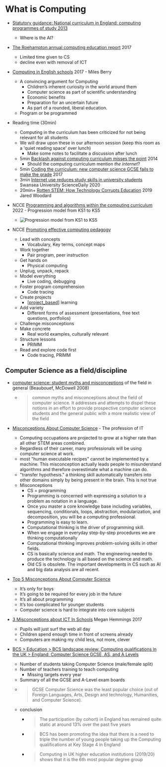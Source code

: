 What is Computing
=================

* [Statutory guidance: National curriculum in England: computing programmes of study 2013](https://www.gov.uk/government/publications/national-curriculum-in-england-computing-programmes-of-study/national-curriculum-in-england-computing-programmes-of-study)
    * Where is the AI?

* [The Roehampton annual computing education report](https://www.bcs.org/about-us/bcs-academy-of-computing/the-roehampton-annual-computing-education-report/) 2017
    * Limited time given to CS
    * decline even with removal of ICT

* [Computing in English schools](http://milesberry.net/2017/01/computing-in-english-schools/) 2017 - Miles Berry
    * A convincing argument for Computing
        * Children’s inherent curiosity in the world around them
        * Computer science as part of scientific understanding
        * Economic benefits
        * Preparation for an uncertain future
        * As part of a rounded, liberal education.
    * Program or be programmed

* Reading time (30min)
    * Computing in the curriculum has been criticized for not being relevant for all students
    * We will draw upon these in our afternoon session (keep this room as a 'quiet reading space' over lunch)
        * Make some notes to facilitate a discussion after lunch
    * 5min [Backlash against computing curriculum misses the point](https://theconversation.com/backlash-against-computing-curriculum-misses-the-point-22380) 2014
        * Should the computing curriculum mention _the internet_?
    * 5min [Coding the curriculum: new computer science GCSE fails to make the grade](https://theconversation.com/coding-the-curriculum-new-computer-science-gcse-fails-to-make-the-grade-79780) 2017
    * 3min [Internet use reduces study skills in university students](https://www.sciencedaily.com/releases/2020/01/200117085321.htm) Swansea University ScienceDaily 2020
    * 20min+ [Rotten STEM: How Technology Corrupts Education](https://americanaffairsjournal.org/2019/08/rotten-stem-how-technology-corrupts-education/) 2019 Jared Woodard

* NCCE [Programming and algorithms within the computing curriculum](https://blog.teachcomputing.org/programming-and-algorithms-within-the-computing-curriculum/) 2022 - Progression model from KS1 to KS5
    * ![Progression model from KS1 to KS5](https://raspberrypi-education.s3.eu-west-1.amazonaws.com/NCCE+Reports/Programming+and+Algorithms+(Concepts).png)

* NCCE [Promoting effective computing pedagogy](https://teachcomputing.org/pedagogy/)
    * Lead with concepts
        * Vocabulary, Key terms, concept maps
    * Work together
        * Pair program, peer instruction
    * Get hands on
        * Physical computing
    * Unplug, unpack, repack
    * Model everything
        * Live coding, debugging
    * Foster program comprehension
        * Code tracing
    * Create projects
        * [[project_based]] learning
    * Add variety
        * Different forms of assessment (presentations, free text questions, portfolios)
    * Challenge misconceptions
    * Make concrete
        * Real world examples, culturally relevant
    * Structure lessons
        * PRIMM
    * Read and explore code first
        * Code tracing, PRIMM


Computer Science as a field/discipline
--------------------------------------

* [computer science: student myths and misconceptions](https://www.researchgate.net/publication/234832735_Computer_science_student_myths_and_misconceptions) of the field in general (Beaubouef, McDowell 2008)
    * > common myths and misconceptions about the field of computer science. It addresses and attempts to dispel these notions in an effort to provide prospective computer science students and the general public with a more realistic view of the field
* [Misconceptions About Computer Science](https://cacm.acm.org/magazines/2017/3/213837-misconceptions-about-computer-science/fulltext) - The profession of IT
    * Computing occupations are projected to grow at a higher rate than all other STEM areas combined.
    * Regardless of their career, many professionals will be using computer science at work.
    * most "human executable recipes" cannot be implemented by a machine. This misconception actually leads people to misunderstand algorithms and therefore overestimate what a machine can do.
    * "transfer hypothesis." a thinking skill automatically transfers into other domains simply by being present in the brain. This is not true
    * Misconceptions
        * CS = programming
        * Programming is concerned with expressing a solution to a problem as notation in a language. 
        * Once you master a core knowledge base including variables, sequencing, conditionals, loops, abstraction, modularization, and decomposition, you will be a computing professional.
        * Programming is easy to learn.
        * Computational thinking is the driver of programming skill.
        * When we engage in everyday step-by-step procedures we are thinking computationally
        * Computational thinking improves problem-solving skills in other fields.
        * CS is basically science and math. The engineering needed to produce the technology is all based on the science and math.
        * Old CS is obsolete. The important developments in CS such as AI and big data analysis are all recent.
* [Top 5 Misconceptions About Computer Science](http://blog.sparkfuneducation.com/top-5-misconceptions-about-computer-science)
    * It’s only for boys
    * It’s going to be required for every job in the future
    * It’s all about programming
    * It’s too complicated for younger students
    * Computer science is hard to integrate into core subjects
* [3 Misconceptions about ICT In Schools](https://www.netcom92.com/2013/09/3-misconceptions-ict-schools) Megan Hemmings 2017
    * Pupils will just surf the web all day
    * Children spend enough time in front of screens already
    * Computers are making my child less, not more, clever


* [BCS > Education > BCS landscape review: Computing qualifications in the UK > England: Computer Science GCSE, AS, and A Levels](https://www.bcs.org/policy-and-influence/education/bcs-landscape-review-computing-qualifications-in-the-uk/england-computer-science-gcse-as-and-a-levels/)
    * Number of students taking Computer Science (male/female split)
    * Number of teachers training to teach computing
        * Missing targets every year
    * Summary of all the GCSE and A-Level exam boards
    * > GCSE Computer Science was the least popular choice (out of Foreign Languages, Arts, Design and technology, Humanities, and Computer Science).
    * conclusion
        * > The participation (by cohort) in England has remained quite static at around 13% over the past five years
        * > BCS has been promoting the idea that there is a need to triple the number of young people taking up the Computing qualifications at Key Stage 4 in England 
        * > Computing in UK higher education institutions (2019/20) shows that it is the 6th most popular degree group


[//begin]: # "Autogenerated link references for markdown compatibility"
[project_based]: project_based.md "Project Based"
[//end]: # "Autogenerated link references"